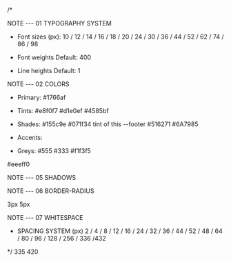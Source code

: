 /*

NOTE --- 01 TYPOGRAPHY SYSTEM

- Font sizes (px):
10 / 12 / 14 / 16 / 18 / 20 / 24 / 30 / 36 / 44 / 52 / 62 / 74 
/ 86 / 98

- Font weights 
Default: 400

- Line heights
Default: 1

NOTE --- 02 COLORS

- Primary: #1766af
- Tints: 
  #e8f0f7
  #d1e0ef
  #4585bf


- Shades: 
  #155c9e
  #071f34   tint of this --footer #516271 #6A7985
  
- Accents: 
- Greys: 
#555
#333
#f1f3f5


#eeeff0


NOTE --- 05 SHADOWS


NOTE --- 06 BORDER-RADIUS

3px
5px

NOTE --- 07 WHITESPACE

- SPACING SYSTEM (px)
2 / 4 / 8 / 12 / 16 / 24 / 32 / 36 / 44 / 52 / 48 / 64 / 80 / 96 / 128 / 256 / 336 /432

*/
335
420